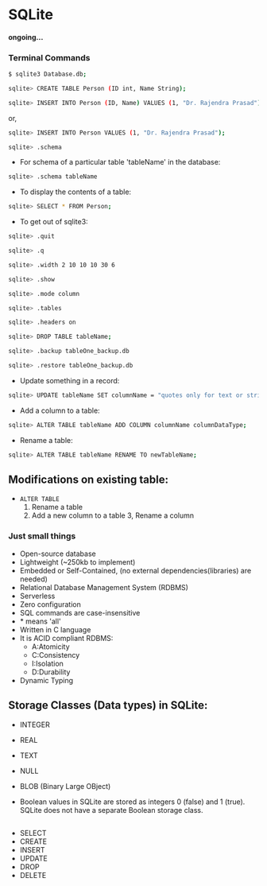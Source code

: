 # SQLite
#### ongoing...


### Terminal Commands

```sh
$ sqlite3 Database.db;
```

```sh
sqlite> CREATE TABLE Person (ID int, Name String);
```

```sh
sqlite> INSERT INTO Person (ID, Name) VALUES (1, "Dr. Rajendra Prasad");
```
or, 
```sh
sqlite> INSERT INTO Person VALUES (1, "Dr. Rajendra Prasad");
```
```sh
sqlite> .schema
```
-   For schema of a particular table 'tableName' in the database:
```sh
sqlite> .schema tableName
```
- To display the contents of a table:
```sh
sqlite> SELECT * FROM Person;
```
- To get out of sqlite3:
```sh
sqlite> .quit
```
```sh
sqlite> .q
```
```sh
sqlite> .width 2 10 10 10 30 6
```
```sh
sqlite> .show
```
```sh
sqlite> .mode column
```
```sh
sqlite> .tables
```
```sh
sqlite> .headers on
```

```sh
sqlite> DROP TABLE tableName;
```

```sh
sqlite> .backup tableOne_backup.db
```

```sh
sqlite> .restore tableOne_backup.db
```

* Update something in a record:

```sh
sqlite> UPDATE tableName SET columnName = "quotes only for text or string" WHERE rowid = 3;
```

* Add a column to a table:
```sh
sqlite> ALTER TABLE tableName ADD COLUMN columnName columnDataType;
```
* Rename a table:
```sh
sqlite> ALTER TABLE tableName RENAME TO newTableName;
```

## Modifications on existing table:
- `ALTER TABLE`
	1. Rename a table
	2. Add a new column to a table
	3, Rename a column

### Just small things

- Open-source database
- Lightweight (~250kb to implement)
- Embedded or Self-Contained, (no external dependencies(libraries) are needed)
- Relational Database Management System (RDBMS)
- Serverless
- Zero configuration
- SQL commands are case-insensitive
- \* means 'all'
- Written in C language
- It is ACID compliant RDBMS: 
	- A:Atomicity
	- C:Consistency
	- I:Isolation
	- D:Durability
- Dynamic Typing

## Storage Classes (Data types) in SQLite:

- INTEGER
- REAL
- TEXT
- NULL
- BLOB (Binary Large OBject)

- Boolean values in SQLite are stored as integers 0 (false) and 1 (true).  SQLite does not have a separate Boolean storage class.

##

- SELECT
- CREATE
- INSERT
- UPDATE
- DROP
- DELETE

